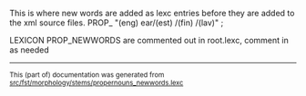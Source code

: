 This is where new words are added as lexc entries before they are 
added to the xml source files.
PROP_ "(eng) ear/(est) /(fin) /(lav)" ;

LEXICON PROP_NEWWORDS  are commented out in root.lexc, comment in as needed

* * *

<small>This (part of) documentation was generated from [src/fst/morphology/stems/propernouns_newwords.lexc](https://github.com/giellalt/lang-liv/blob/main/src/fst/morphology/stems/propernouns_newwords.lexc)</small>

